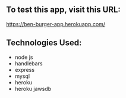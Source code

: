 ## To test this app, visit this URL: 

https://ben-burger-app.herokuapp.com/

## Technologies Used: 
* node js
* handlebars
* express
* mysql
* heroku
* heroku jawsdb